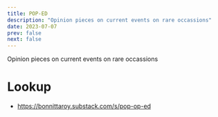 ```yaml
---
title: POP-ED
description: "Opinion pieces on current events on rare occassions"
date: 2023-07-07
prev: false
next: false
---
```


Opinion pieces on current events on rare occassions

# Lookup

- https://bonnittaroy.substack.com/s/pop-op-ed
